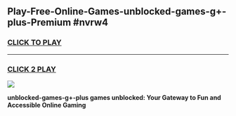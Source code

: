 
## Play-Free-Online-Games-unblocked-games-g+-plus-Premium #nvrw4
<h3>
<a href="https://premium.freeplayer.one?title=unblocked-games-g+-plus&ref=8M">CLICK TO PLAY</a></h3>
<hr>

<h3>
<a href="https://premium.freeplayer.one?title=unblocked-games-g+-plus&ref=8M">CLICK 2 PLAY</a>
  
</h3>

<a href="https://premium.freeplayer.one?title=unblocked-games-g+-plus&ref=8M"><img src="https://clearcache.store/games.png"></a>


**unblocked-games-g+-plus games unblocked: Your Gateway to Fun and Accessible Online Gaming**
